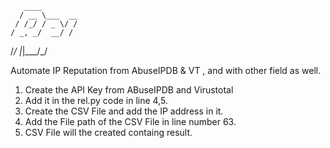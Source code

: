        ____        
      / __ \___  __
     / /_/ / _ \/ /
    / _, _/  __/ / 
   /_/ |_|\___/_/  
 
 Automate IP Reputation from AbuseIPDB &amp; VT , and with other field as well.

1. Create the API Key from ABuseIPDB and Virustotal
2. Add it in the rel.py code in line 4,5.
3. Create the CSV File and add the IP address in it.
4. Add the File path of the CSV File in line number 63. 
5. CSV File will the created containg result.
